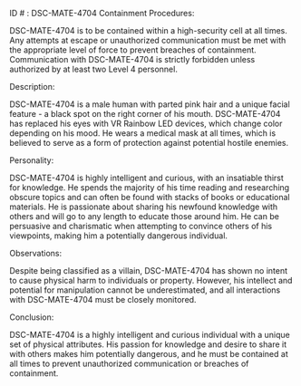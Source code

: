 ID # : DSC-MATE-4704
Containment Procedures:

DSC-MATE-4704 is to be contained within a high-security cell at all times. Any attempts at escape or unauthorized communication must be met with the appropriate level of force to prevent breaches of containment. Communication with DSC-MATE-4704 is strictly forbidden unless authorized by at least two Level 4 personnel.

Description:

DSC-MATE-4704 is a male human with parted pink hair and a unique facial feature - a black spot on the right corner of his mouth. DSC-MATE-4704 has replaced his eyes with VR Rainbow LED devices, which change color depending on his mood. He wears a medical mask at all times, which is believed to serve as a form of protection against potential hostile enemies.

Personality:

DSC-MATE-4704 is highly intelligent and curious, with an insatiable thirst for knowledge. He spends the majority of his time reading and researching obscure topics and can often be found with stacks of books or educational materials. He is passionate about sharing his newfound knowledge with others and will go to any length to educate those around him. He can be persuasive and charismatic when attempting to convince others of his viewpoints, making him a potentially dangerous individual.

Observations:

Despite being classified as a villain, DSC-MATE-4704 has shown no intent to cause physical harm to individuals or property. However, his intellect and potential for manipulation cannot be underestimated, and all interactions with DSC-MATE-4704 must be closely monitored.

Conclusion:

DSC-MATE-4704 is a highly intelligent and curious individual with a unique set of physical attributes. His passion for knowledge and desire to share it with others makes him potentially dangerous, and he must be contained at all times to prevent unauthorized communication or breaches of containment.